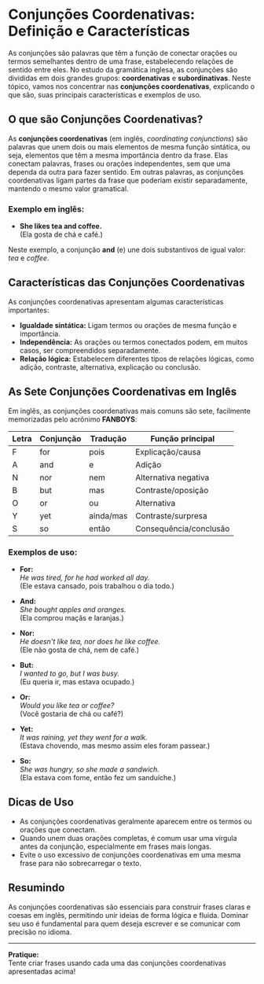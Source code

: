 
# Conjunções Coordenativas: Definição e Características

As conjunções são palavras que têm a função de conectar orações ou termos semelhantes dentro de uma frase, estabelecendo relações de sentido entre eles. No estudo da gramática inglesa, as conjunções são divididas em dois grandes grupos: **coordenativas** e **subordinativas**. Neste tópico, vamos nos concentrar nas **conjunções coordenativas**, explicando o que são, suas principais características e exemplos de uso.

## O que são Conjunções Coordenativas?

As **conjunções coordenativas** (em inglês, *coordinating conjunctions*) são palavras que unem dois ou mais elementos de mesma função sintática, ou seja, elementos que têm a mesma importância dentro da frase. Elas conectam palavras, frases ou orações independentes, sem que uma dependa da outra para fazer sentido. Em outras palavras, as conjunções coordenativas ligam partes da frase que poderiam existir separadamente, mantendo o mesmo valor gramatical.

### Exemplo em inglês:
- **She likes tea and coffee.**  
  (Ela gosta de chá e café.)

Neste exemplo, a conjunção **and** (e) une dois substantivos de igual valor: *tea* e *coffee*.

## Características das Conjunções Coordenativas

As conjunções coordenativas apresentam algumas características importantes:

- **Igualdade sintática:** Ligam termos ou orações de mesma função e importância.
- **Independência:** As orações ou termos conectados podem, em muitos casos, ser compreendidos separadamente.
- **Relação lógica:** Estabelecem diferentes tipos de relações lógicas, como adição, contraste, alternativa, explicação ou conclusão.

## As Sete Conjunções Coordenativas em Inglês

Em inglês, as conjunções coordenativas mais comuns são sete, facilmente memorizadas pelo acrônimo **FANBOYS**:

| Letra | Conjunção | Tradução | Função principal         |
|-------|-----------|----------|-------------------------|
| F     | for       | pois     | Explicação/causa        |
| A     | and       | e        | Adição                  |
| N     | nor       | nem      | Alternativa negativa    |
| B     | but       | mas      | Contraste/oposição      |
| O     | or        | ou       | Alternativa             |
| Y     | yet       | ainda/mas| Contraste/surpresa      |
| S     | so        | então    | Consequência/conclusão  |

### Exemplos de uso:

- **For:**  
  *He was tired, for he had worked all day.*  
  (Ele estava cansado, pois trabalhou o dia todo.)

- **And:**  
  *She bought apples and oranges.*  
  (Ela comprou maçãs e laranjas.)

- **Nor:**  
  *He doesn’t like tea, nor does he like coffee.*  
  (Ele não gosta de chá, nem de café.)

- **But:**  
  *I wanted to go, but I was busy.*  
  (Eu queria ir, mas estava ocupado.)

- **Or:**  
  *Would you like tea or coffee?*  
  (Você gostaria de chá ou café?)

- **Yet:**  
  *It was raining, yet they went for a walk.*  
  (Estava chovendo, mas mesmo assim eles foram passear.)

- **So:**  
  *She was hungry, so she made a sandwich.*  
  (Ela estava com fome, então fez um sanduíche.)

## Dicas de Uso

- As conjunções coordenativas geralmente aparecem entre os termos ou orações que conectam.
- Quando unem duas orações completas, é comum usar uma vírgula antes da conjunção, especialmente em frases mais longas.
- Evite o uso excessivo de conjunções coordenativas em uma mesma frase para não sobrecarregar o texto.

## Resumindo

As conjunções coordenativas são essenciais para construir frases claras e coesas em inglês, permitindo unir ideias de forma lógica e fluida. Dominar seu uso é fundamental para quem deseja escrever e se comunicar com precisão no idioma.

---
**Pratique:**  
Tente criar frases usando cada uma das conjunções coordenativas apresentadas acima!
```
